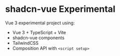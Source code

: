 # shadcn-vue Experimental

Vue 3 experimental project using:
- Vue 3 + TypeScript + Vite
- shadcn-vue components
- TailwindCSS
- Composition API with `<script setup>`